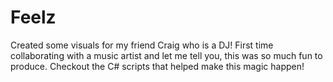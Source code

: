 # Feelz
Created some visuals for my friend Craig who is a DJ! First time collaborating with a music artist and let me tell you, this was so much fun to produce. Checkout the C# scripts that helped make this magic happen! 
